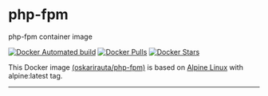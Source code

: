 # php-fpm
php-fpm container image

[![Docker Automated build](https://img.shields.io/docker/automated/oskarirauta/php-fpm.svg?style=for-the-badge&logo=docker)](https://hub.docker.com/r/oskarirauta/php-fpm/)
[![Docker Pulls](https://img.shields.io/docker/pulls/oskarirauta/php-fpm.svg?style=for-the-badge&logo=docker)](https://hub.docker.com/r/oskarirauta/php-fpm/)
[![Docker Stars](https://img.shields.io/docker/stars/oskarirauta/php-fpm.svg?style=for-the-badge&logo=docker)](https://hub.docker.com/r/oskarirauta/php-fpm/)


This Docker image [(oskarirauta/php-fpm)](https://hub.docker.com/r/oskarirauta/php-fpm/) is based on [Alpine Linux](https://alpinelinux.org/) with alpine:latest tag.

----

